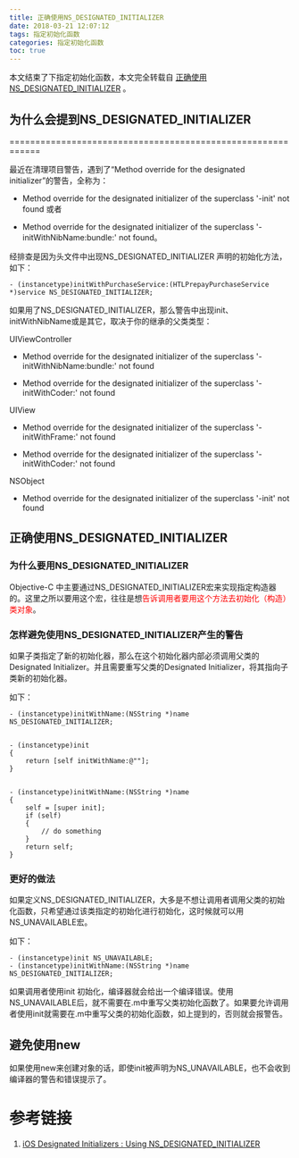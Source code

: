 ```yaml
---
title: 正确使用NS_DESIGNATED_INITIALIZER
date: 2018-03-21 12:07:12
tags: 指定初始化函数
categories: 指定初始化函数
toc: true
---
```


本文结束了下指定初始化函数，本文完全转载自 [正确使用NS_DESIGNATED_INITIALIZER](https://blog.csdn.net/zcube/article/details/51657417) 。

## 为什么会提到NS_DESIGNATED_INITIALIZER
============================================================

最近在清理项目警告，遇到了“Method override for the designated initializer”的警告，全称为：

*   Method override for the designated initializer of the superclass '-init' not found 或者

*   Method override for the designated initializer of the superclass '-initWithNibName:bundle:' not found。

经排查是因为头文件中出现NS_DESIGNATED_INITIALIZER 声明的初始化方法，如下：


```
- (instancetype)initWithPurchaseService:(HTLPrepayPurchaseService *)service NS_DESIGNATED_INITIALIZER;
```

如果用了NS_DESIGNATED_INITIALIZER，那么警告中出现init、initWithNibName或是其它，取决于你的继承的父类类型：


UIViewController

*   Method override for the designated initializer of the superclass '-initWithNibName:bundle:' not found

*   Method override for the designated initializer of the superclass '-initWithCoder:' not found

UIView

*   Method override for the designated initializer of the superclass '-initWithFrame:' not found

*   Method override for the designated initializer of the superclass '-initWithCoder:' not found

NSObject

*   Method override for the designated initializer of the superclass '-init' not found

## 正确使用NS_DESIGNATED_INITIALIZER

### 为什么要用NS_DESIGNATED_INITIALIZER

Objective-C 中主要通过NS_DESIGNATED_INITIALIZER宏来实现指定构造器的。这里之所以要用这个宏，往往是想<font color=red>告诉调用者要用这个方法去初始化（构造）类对象</font>。

### 怎样避免使用NS_DESIGNATED_INITIALIZER产生的警告

如果子类指定了新的初始化器，那么在这个初始化器内部必须调用父类的Designated Initializer。并且需要重写父类的Designated Initializer，将其指向子类新的初始化器。

如下：

```
- (instancetype)initWithName:(NSString *)name NS_DESIGNATED_INITIALIZER;


- (instancetype)init
{
	return [self initWithName:@""];
}


- (instancetype)initWithName:(NSString *)name
{
	self = [super init];
	if (self) 
	{
		// do something
	}
	return self; 
} 
```

### 更好的做法

如果定义NS_DESIGNATED_INITIALIZER，大多是不想让调用者调用父类的初始化函数，只希望通过该类指定的初始化进行初始化，这时候就可以用NS_UNAVAILABLE宏。

如下：

```
- (instancetype)init NS_UNAVAILABLE;
- (instancetype)initWithName:(NSString *)name NS_DESIGNATED_INITIALIZER;
```

如果调用者使用init 初始化，编译器就会给出一个编译错误。使用NS_UNAVAILABLE后，就不需要在.m中重写父类初始化函数了。如果要允许调用者使用init就需要在.m中重写父类的初始化函数，如上提到的，否则就会报警告。

## 避免使用new

如果使用new来创建对象的话，即使init被声明为NS_UNAVAILABLE，也不会收到编译器的警告和错误提示了。

# 参考链接

1. [iOS Designated Initializers : Using NS_DESIGNATED_INITIALIZER
]([http://stackoverflow.com/questions/26185239/ios-designated-initializers-using-ns-designated-initializer])  
